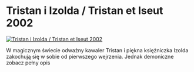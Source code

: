 Tristan i Izolda / Tristan et Iseut 2002 
=============
[![Tristan i Izolda / Tristan et Iseut 2002 ](http://vidos.pl/images/player.gif)](http://vidos.pl/tristan-i-izolda-tristan-et-iseut-2002)

 W magicznym świecie odważny kawaler Tristan i piękna księżniczka Izolda zakochują się w sobie od pierwszego wejrzenia. Jednak demoniczne zobacz pełny opis
